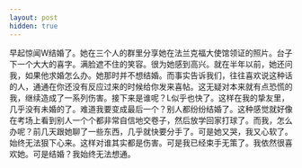 ```yaml
---
layout: post
hidden: true
---
```


早起惊闻W结婚了。她在三个人的群里分享她在法兰克福大使馆领证的照片。台子下一个大大的喜字。满脸遮不住的笑容。很为她感到高兴。就在半年以前，她还问我，如果他求婚怎么办。她那时并不想结婚。而事实告诉我们，往往喜欢说这种话的人，通通在你还没有反应过来的时候给你发来喜帖。这无疑对本来就有点恐慌的我，继续造成了一系列伤害。接下来是谁呢？L似乎也快了。这样在我的挚友里，几乎没有未婚的了。难道我要变成最后一个？别人都纷纷结婚了。这种感觉就好像在考场上看到别人一个个都非常自信地交卷子，然后放学回家打球了。而我，怎么办呢？前几天跟她聊了一些东西，几乎就快要分手了。可是她又哭，我又心软了。始终无法狠下心来。这样对谁其实都是伤害。可是我已经束手无策了。我依然很喜欢她。可是结婚？我始终无法想通。

